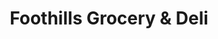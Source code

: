 ---
title: "Foothills Grocery & Deli"
url: /thurmond/foothills-grocery-und-deli/
shop: Lebensmittel
---